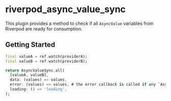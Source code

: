 # riverpod_async_value_sync

This plugin provides a method to check if all `AsyncValue` variables from Riverpod are ready for consumption.

## Getting Started

```dart
final valueA = ref.watch(providerA);
final valueB = ref.watch(providerB);

return AsyncValueSync.all(
  [valueA, valueB], 
  data: (values) => values,
  error: (values) => values, # the error callback is called if any `AsyncValue` has an error
  loading: () => 'loading',
);
```

